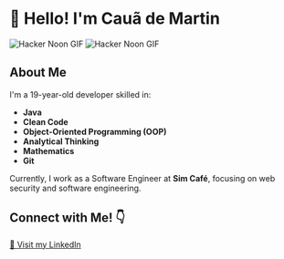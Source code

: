 # 👋 Hello! I'm Cauã de Martin

![Hacker Noon GIF](https://i.giphy.com/media/v1.Y2lkPTc5MGI3NjExdHRiNWYyMHBrMmptYTA3NjhjNXB6bTd4a2FyOXN6cGxlenJyZXJpdCZlcD12MV9pbnRlcm5hbF9naWZfYnlfaWQmY3Q9Zw/7u0xDii57oWIYuDQ7o/giphy.gif) ![Hacker Noon GIF](https://media.giphy.com/media/kH6CqYiquZawmU1HI6/giphy.gif?cid=790b7611d2uq39oxb4rx2gz9spprzleddmi8pmqx5najom8j&ep=v1_gifs_search&rid=giphy.gif&ct=g)


## About Me

I'm a 19-year-old developer skilled in:
- **Java**
- **Clean Code**
- **Object-Oriented Programming (OOP)**
- **Analytical Thinking**
- **Mathematics**
- **Git**

Currently, I work as a Software Engineer at **Sim Café**, focusing on web security and software engineering.

## Connect with Me! 👇

[🔗 Visit my LinkedIn](https://www.linkedin.com/in/cau%C3%A3-de-martin)
